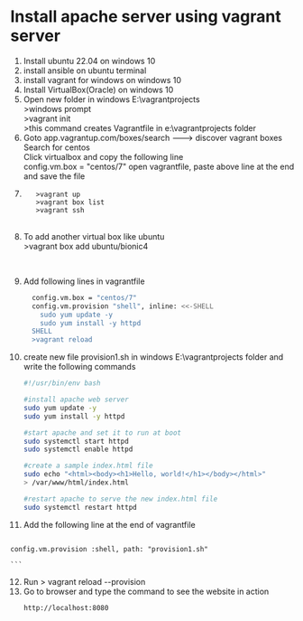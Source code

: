 # Install apache server using vagrant server

1. Install ubuntu 22.04 on windows 10
2. install ansible on ubuntu terminal
3. install vagrant for windows on windows 10
4. Install VirtualBox(Oracle) on windows 10
5. Open new folder in windows E:\vagrantprojects<br>
       >windows prompt<br>
       >vagrant init<br>
       >this command creates Vagrantfile in e:\vagrantprojects folder<br>
6. Goto app.vagrantup.com/boxes/search ---> discover vagrant boxes<br>
          Search for centos<br>
          Click virtualbox and copy the following line<br>
          config.vm.box = "centos/7"
          open vagrantfile, paste above line at the end and save the file<br>
7.        >vagrant up
          >vagrant box list
          >vagrant ssh
      <br>
8. To add another virtual box like ubuntu<br>
          >vagrant box add ubuntu/bionic4
<br>

9. Add following lines in vagrantfile <br>
	```sh    
	  config.vm.box = "centos/7"
	  config.vm.provision "shell", inline: <<-SHELL
		sudo yum update -y 
		sudo yum install -y httpd
	  SHELL
	  >vagrant reload
	```

10. create new file provision1.sh in windows E:\vagrantprojects folder and write the following commands
    ```sh
	#!/usr/bin/env bash

	#install apache web server
	sudo yum update -y
	sudo yum install -y httpd
	
	#start apache and set it to run at boot
	sudo systemctl start httpd
	sudo systemctl enable httpd
	
	#create a sample index.html file
	sudo echo "<html><body><h1>Hello, world!</h1></body></html>"
	> /var/www/html/index.html
	
	#restart apache to serve the new index.html file 
	sudo systemctl restart httpd
    ```
 11. Add the following line at the end of vagrantfile
     ```sh
	config.vm.provision :shell, path: "provision1.sh"

	```
  12. Run > vagrant reload --provision
  13. Go to browser and type the command to see the website in action
      ```sh
      http://localhost:8080
      ```
       
